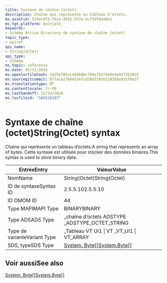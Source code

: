 ```yaml
---
title: Syntaxe de chaîne (octet)
description: Chaîne qui représente un tableau d’octets.
ms.assetid: 519ec9f3-f6ce-4542-937e-4cf5dfbda6e1
ms.tgt_platform: multiple
keywords:
- Schéma Active Directory de syntaxe de chaîne (octet)
topic_type:
- apiref
api_name:
- String(Octet)
api_type:
- Schema
ms.topic: reference
ms.date: 05/31/2018
ms.openlocfilehash: 1e25ef05cc450688c76be792f4e9e4e447353935
ms.sourcegitcommit: b77ace27b0432e7cd3863191b11926be032fbe2f
ms.translationtype: MT
ms.contentlocale: fr-FR
ms.lasthandoff: 12/14/2020
ms.locfileid: "106516107"
---
```

# <a name="stringoctet-syntax"></a><span data-ttu-id="436ea-104">Syntaxe de chaîne (octet)</span><span class="sxs-lookup"><span data-stu-id="436ea-104">String(Octet) syntax</span></span>

<span data-ttu-id="436ea-105">Chaîne qui représente un tableau d’octets.</span><span class="sxs-lookup"><span data-stu-id="436ea-105">A string that represents an array of bytes.</span></span> <span data-ttu-id="436ea-106">Cette syntaxe est utilisée pour stocker des données binaires.</span><span class="sxs-lookup"><span data-stu-id="436ea-106">This syntax is used to store binary data.</span></span>



| <span data-ttu-id="436ea-107">Entrée</span><span class="sxs-lookup"><span data-stu-id="436ea-107">Entry</span></span> | <span data-ttu-id="436ea-108">Valeur</span><span class="sxs-lookup"><span data-stu-id="436ea-108">Value</span></span> |
|--------------|-------------------------------------------------------------------|
| <span data-ttu-id="436ea-109">Nom</span><span class="sxs-lookup"><span data-stu-id="436ea-109">Name</span></span>         | <span data-ttu-id="436ea-110">String(Octet)</span><span class="sxs-lookup"><span data-stu-id="436ea-110">String(Octet)</span></span>                                                     |
| <span data-ttu-id="436ea-111">ID de syntaxe</span><span class="sxs-lookup"><span data-stu-id="436ea-111">Syntax ID</span></span>    | <span data-ttu-id="436ea-112">2.5.5.10</span><span class="sxs-lookup"><span data-stu-id="436ea-112">2.5.5.10</span></span>                                                          |
| <span data-ttu-id="436ea-113">ID OM</span><span class="sxs-lookup"><span data-stu-id="436ea-113">OM ID</span></span>        | <span data-ttu-id="436ea-114">4</span><span class="sxs-lookup"><span data-stu-id="436ea-114">4</span></span>                                                                 |
| <span data-ttu-id="436ea-115">Type MAPI</span><span class="sxs-lookup"><span data-stu-id="436ea-115">MAPI Type</span></span>    | <span data-ttu-id="436ea-116">BINARY</span><span class="sxs-lookup"><span data-stu-id="436ea-116">BINARY</span></span>                                                            |
| <span data-ttu-id="436ea-117">Type ADS</span><span class="sxs-lookup"><span data-stu-id="436ea-117">ADS Type</span></span>     | <span data-ttu-id="436ea-118">\_chaîne d’octets ADSTYPE \_</span><span class="sxs-lookup"><span data-stu-id="436ea-118">ADSTYPE\_OCTET\_STRING</span></span>                                            |
| <span data-ttu-id="436ea-119">Type de variante</span><span class="sxs-lookup"><span data-stu-id="436ea-119">Variant Type</span></span> | <span data-ttu-id="436ea-120">\_Tableau VT UI1 \| VT \_</span><span class="sxs-lookup"><span data-stu-id="436ea-120">VT\_UI1 \| VT\_ARRAY</span></span>                                              |
| <span data-ttu-id="436ea-121">SDS, type</span><span class="sxs-lookup"><span data-stu-id="436ea-121">SDS Type</span></span>     | <span data-ttu-id="436ea-122">[System. Byte\[\]](/dotnet/api/system.byte)</span><span class="sxs-lookup"><span data-stu-id="436ea-122">[System.Byte\[\]](/dotnet/api/system.byte)</span></span> |



## <a name="see-also"></a><span data-ttu-id="436ea-123">Voir aussi</span><span class="sxs-lookup"><span data-stu-id="436ea-123">See also</span></span>

<dl> <dt>

<span data-ttu-id="436ea-124">[System. Byte\[\]](/dotnet/api/system.byte)</span><span class="sxs-lookup"><span data-stu-id="436ea-124">[System.Byte\[\]](/dotnet/api/system.byte)</span></span>
</dt> </dl>

 

 
